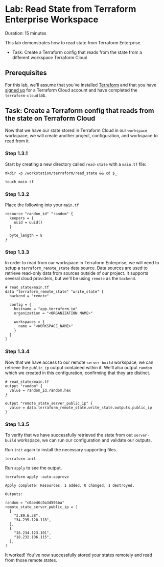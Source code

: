 # Lab: Read State from Terraform Enterprise Workspace

Duration: 15 minutes

This lab demonstrates how to read state from Terraform Enterprise.

- Task: Create a Terraform config that reads from the state from a different workspace Terraform Cloud

## Prerequisites

For this lab, we'll assume that you've installed [Terraform](https://www.terraform.io/downloads.html) and that you have [signed up](https://app.terraform.io/signup/account) for a Terraform Cloud account and have completed the `terraform-cloud` lab.

## Task: Create a Terraform config that reads from the state on Terraform Cloud

Now that we have our state stored in Terraform Cloud in our `workspace` workspace, we will create another project, configuration, and workspace to read from it.

### Step 1.3.1

Start by creating a new directory called `read-state` with a `main.tf` file:

```shell
mkdir -p /workstation/terraform/read_state && cd $_
```

```shell
touch main.tf
```

### Step 1.3.2

Place the following into your `main.tf`

```hcl
resource "random_id" "random" {
  keepers = {
    uuid = uuid()
  }

  byte_length = 8
}
```

### Step 1.3.3

In order to read from our workspace in Terraform Enterprise, we will need to setup a `terraform_remote_state` data source. Data sources are used to retrieve read-only data from sources outside of our project. It supports several cloud providers, but we'll be using `remote` as the `backend`.

```hcl
# read_state/main.tf
data "terraform_remote_state" "write_state" {
  backend = "remote"

  config = {
    hostname = "app.terraform.io"
    organization = "<ORGANIZATION NAME>"

    workspaces = {
      name = "<WORKSPACE_NAME>"
    }
  }
}
```

### Step 1.3.4

Now that we have access to our remote `server-build` workspace, we can retrieve the `public_ip` output contained within it. We'll also output `random` which we created in this configuration, confirming that they are distinct.

```hcl
# read_state/main.tf
output "random" {
  value = random_id.random.hex
}

output "remote_state_server_public_ip" {
  value = data.terraform_remote_state.write_state.outputs.public_ip
}
```

### Step 1.3.5

To verify that we have successfully retrieved the state from out `server-build` workspace, we can run our configuration and validate our outputs.

Run `init` again to install the necessary supporting files.

```shell
terraform init
```

Run `apply` to see the output.

```shell
terraform apply -auto-approve
```

```
Apply complete! Resources: 1 added, 0 changed, 1 destroyed.

Outputs:

random = "c0ae46c0a3d596ba"
remote_state_server_public_ip = [
  [
    "3.89.6.38",
    "34.235.120.118",
  ],
  [
    "18.234.123.101",
    "18.232.106.115",
  ],
]
```

It worked! You've now successfully stored your states remotely and read from those remote states.